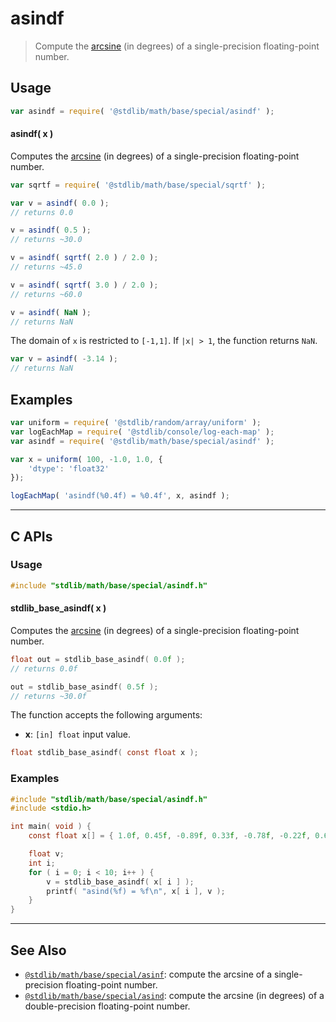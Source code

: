 <!--

@license Apache-2.0

Copyright (c) 2024 The Stdlib Authors.

Licensed under the Apache License, Version 2.0 (the "License");
you may not use this file except in compliance with the License.
You may obtain a copy of the License at

   http://www.apache.org/licenses/LICENSE-2.0

Unless required by applicable law or agreed to in writing, software
distributed under the License is distributed on an "AS IS" BASIS,
WITHOUT WARRANTIES OR CONDITIONS OF ANY KIND, either express or implied.
See the License for the specific language governing permissions and
limitations under the License.

-->

# asindf

> Compute the [arcsine][arcsine] (in degrees) of a single-precision floating-point number.

<section class="usage">

## Usage

```javascript
var asindf = require( '@stdlib/math/base/special/asindf' );
```

#### asindf( x )

Computes the [arcsine][arcsine] (in degrees) of a single-precision floating-point number.

```javascript
var sqrtf = require( '@stdlib/math/base/special/sqrtf' );

var v = asindf( 0.0 );
// returns 0.0

v = asindf( 0.5 );
// returns ~30.0

v = asindf( sqrtf( 2.0 ) / 2.0 );
// returns ~45.0

v = asindf( sqrtf( 3.0 ) / 2.0 );
// returns ~60.0

v = asindf( NaN );
// returns NaN
```

The domain of `x` is restricted to `[-1,1]`. If `|x| > 1`, the function returns `NaN`.

```javascript
var v = asindf( -3.14 );
// returns NaN
```

</section>

<!-- /.usage -->

<section class="examples">

## Examples

<!-- eslint no-undef: "error" -->

```javascript
var uniform = require( '@stdlib/random/array/uniform' );
var logEachMap = require( '@stdlib/console/log-each-map' );
var asindf = require( '@stdlib/math/base/special/asindf' );

var x = uniform( 100, -1.0, 1.0, {
    'dtype': 'float32'
});

logEachMap( 'asindf(%0.4f) = %0.4f', x, asindf );
```

</section>

<!-- /.examples -->

<!-- C interface documentation. -->

* * *

<section class="c">

## C APIs

<!-- Section to include introductory text. Make sure to keep an empty line after the intro `section` element and another before the `/section` close. -->

<section class="intro">

</section>

<!-- /.intro -->

<!-- C usage documentation. -->

<section class="usage">

### Usage

```c
#include "stdlib/math/base/special/asindf.h"
```

#### stdlib_base_asindf( x )

Computes the [arcsine][arcsine] (in degrees) of a single-precision floating-point number.

```c
float out = stdlib_base_asindf( 0.0f );
// returns 0.0f

out = stdlib_base_asindf( 0.5f );
// returns ~30.0f
```

The function accepts the following arguments:

-   **x**: `[in] float` input value.

```c
float stdlib_base_asindf( const float x );
```

</section>

<!-- /.usage -->

<!-- C API usage notes. Make sure to keep an empty line after the `section` element and another before the `/section` close. -->

<section class="notes">

</section>

<!-- /.notes -->

<!-- C API usage examples. -->

<section class="examples">

### Examples

```c
#include "stdlib/math/base/special/asindf.h"
#include <stdio.h>

int main( void ) {
    const float x[] = { 1.0f, 0.45f, -0.89f, 0.33f, -0.78f, -0.22f, 0.66f, 0.11f, -0.55f, 0.0f };

    float v;
    int i;
    for ( i = 0; i < 10; i++ ) {
        v = stdlib_base_asindf( x[ i ] );
        printf( "asind(%f) = %f\n", x[ i ], v );
    }
}
```

</section>

<!-- /.examples -->

</section>

<!-- /.c -->

<!-- Section for related `stdlib` packages. Do not manually edit this section, as it is automatically populated. -->

<section class="related">

* * *

## See Also

-   <span class="package-name">[`@stdlib/math/base/special/asinf`][@stdlib/math/base/special/asinf]</span><span class="delimiter">: </span><span class="description">compute the arcsine of a single-precision floating-point number.</span>
-   <span class="package-name">[`@stdlib/math/base/special/asind`][@stdlib/math/base/special/asind]</span><span class="delimiter">: </span><span class="description">compute the arcsine (in degrees) of a double-precision floating-point number.</span>

</section>

<!-- /.related -->

<!-- Section for all links. Make sure to keep an empty line after the `section` element and another before the `/section` close. -->

<section class="links">

[arcsine]: https://en.wikipedia.org/wiki/Inverse_trigonometric_functions

<!-- <related-links> -->

[@stdlib/math/base/special/asinf]: https://github.com/stdlib-js/math/tree/main/base/special/asinf

[@stdlib/math/base/special/asind]: https://github.com/stdlib-js/math/tree/main/base/special/asind

<!-- </related-links> -->

</section>

<!-- /.links -->
